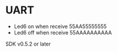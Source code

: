 UART
=====
* Led6 on when receive 55AA55555555
* Led6 off when receive 55AAAAAAAAAA

SDK v0.5.2 or later

